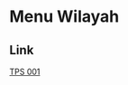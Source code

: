# Menu Wilayah

## Link

[TPS 001](https://github.com/gigit-pemilu/pemilu-2024-65-kalimantan-utara/tree/main/pilpres/hitung-suara/sub/65-kalimantan-utara/sub/03-nunukan/sub/19-krayan-barat/sub/2003-long-mangan/sub/001-tps)

